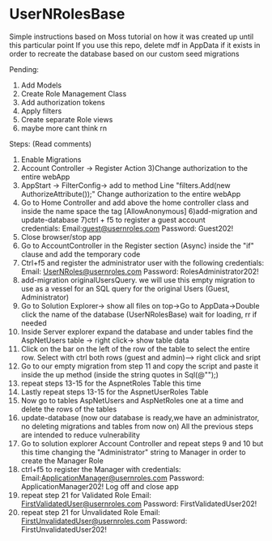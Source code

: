 # UserNRolesBase
Simple instructions based on Moss tutorial on how it was created up until this particular point
If you use this repo, delete mdf in AppData if it exists in order to recreate the database based on our custom seed migrations

Pending:
1) Add Models
2) Create Role Management Class
3) Add authorization tokens
4) Apply filters
5) Create separate Role views
6) maybe more cant think rn

Steps:
(Read comments)
1) Enable Migrations
2) Account Controller -> Register Action
3)Change authorization to the entire webApp
4) AppStart -> FilterConfig-> add to method Line "filters.Add(new AuthorizeAttribute());"
Change authorization to the entire webApp
5) Go to Home Controller and add above the home controller class and inside the name space the
tag [AllowAnonymous]
6)add-migration and update-database
7)ctrl + f5 to register a guest account  
credentials: Email:guest@usernroles.com
	     Password: Guest202!
8) Close browser/stop app
9) Go to AccountController in the Register section (Async) inside the "if" clause and
add the temporary code
10) Ctrl+f5 and register the administrator user with 
the following credentials: Email:    UserNRoles@usernroles.com
			   Password: RolesAdministrator202!
11) add-migration originalUsersQuery. we will use this empty migration to use as a vessel for an SQL query for the original Users (Guest, Administrator)
12) Go to Solution Explorer-> show all files on top->Go to AppData->Double click the name of the database (UserNRolesBase) wait for loading, rr if needed
13) Inside Server explorer expand the database and under tables find the AspNetUsers table -> right click-> show table data
14) Click on the bar on the left of the row of the table to select the entire row. Select with ctrl both rows (guest and admin)--> right click and 
sript
15) Go to our empty migration from step 11 and copy the script and paste it inside the up method (inside the string quotes in Sql(@"");)
16) repeat steps 13-15 for the AspnetRoles Table this time
17) Lastly repeat steps 13-15 for the AspnetUserRoles Table
18) Now go to tables AspNetUsers and  AspNetRoles one at a time and delete the rows of the tables
19) update-database (now our database is ready,we have an administrator, no deleting migrations and tables from now on)
    All the previous steps are intended to reduce vulnerability
20) Go to solution explorer Account Controller and repeat steps 9 and 10 but this time changing the "Administrator" string to Manager in order to 
create the Manager Role
21) ctrl+f5 to register the Manager with credentials:
Email:ApplicationManager@usernroles.com
Password: ApplicationManager202!
Log off and close app
22) repeat step 21 for Validated Role
Email: FirstValidatedUser@usernroles.com
Password: FirstValidatedUser202!
23) repeat step 21 for Unvalidated Role
Email: FirstUnvalidatedUser@usernroles.com
Password: FirstUnvalidatedUser202! 
